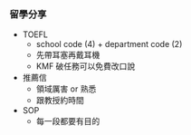 ### 留學分享

* TOEFL
	* school code (4) + department code (2)
	* 先帶耳塞再戴耳機
	* KMF 破任務可以免費改口說
* 推薦信
	* 領域厲害 or 熟悉
	* 跟教授約時間
* SOP
	* 每一段都要有目的